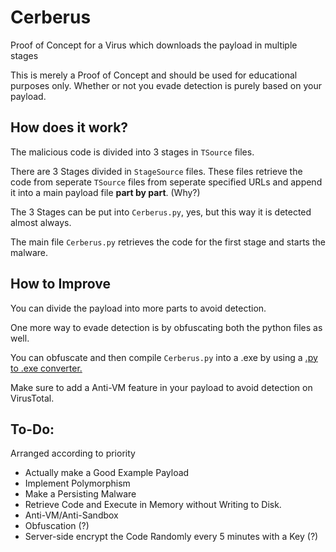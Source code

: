 # Cerberus
Proof of Concept for a Virus which downloads the payload in multiple stages

This is merely a Proof of Concept and should be used for educational purposes only.
Whether or not you evade detection is purely based on your payload.


  

## How does it work?

The malicious code is divided into 3 stages in `TSource` files.

There are 3 Stages divided in `StageSource` files. These files retrieve the code from seperate `TSource` files from seperate specified URLs and append it into a main payload file **part by part**. (Why?)

The 3 Stages can be put into `Cerberus.py`, yes, but this way it is detected almost always.

The main file `Cerberus.py` retrieves the code for the first stage and starts the malware.  


## How to Improve

You can divide the payload into more parts to avoid detection.

One more way to evade detection is by obfuscating both the python files as well.

You can obfuscate and then compile `Cerberus.py` into a .exe by using a [.py to .exe converter.](https://pypi.org/project/auto-py-to-exe/)

Make sure to add a Anti-VM feature in your payload to avoid detection on VirusTotal.

## To-Do:

Arranged according to priority

* Actually make a Good Example Payload
* Implement Polymorphism
* Make a Persisting Malware
* Retrieve Code and Execute in Memory without Writing to Disk.
* Anti-VM/Anti-Sandbox
* Obfuscation (?)
* Server-side encrypt the Code Randomly every 5 minutes with a Key (?)

